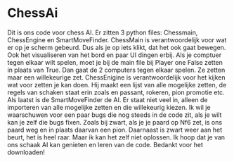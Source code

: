 # ChessAi
Dit is ons code voor chess AI. Er zitten 3 python files: Chessmain, ChessEngine en SmartMoveFinder. ChessMain is verantwoordelijk voor wat er op je scherm gebeurd. Dus als je op iets klikt, dat het ook gaat bewegen. Ook het visualiseren van het bord en paar UI dingen erbij. Als je comptuer tegen elkaar wilt spelen, moet je bij de main file bij Player one False zetten in plaats van True. Dan gaat de 2 computers tegen elkaar spelen. Ze zetten maar een willekeurige zet. ChessEnigine is verantwoordelijk voor het kijken wat voor zetten je kan doen. Hij maakt een lijst van alle mogelijke zetten, de regels van schaken staat erin zoals en passant, rokeren, pion promotie etc. Als laatst is de SmartMoveFinder de AI. Er staat niet veel in, alleen de importeren van alle mogelijke zetten en die willekeurig kiezen. Ik wil je waarschuwen voor een paar bugs die nog steeds in de code zit, als je wilt kan je zelf die bugs fixen. Zoals bij zwart, als je je paard op Nf6 zet, is ons paard weg en in plaats daarvan een pion. Daarnaast is zwart weer aan het beurt, het is heel raar. Maar ik kan het zelf niet oplossen. Ik hoop dat je van ons schaak AI kan genieten en leren van de code. Bedankt voor het downloaden!

